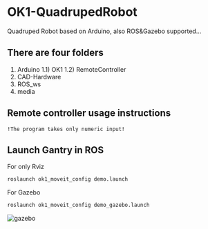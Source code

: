 # OK1-QuadrupedRobot
Quadruped Robot based on Arduino, also ROS&amp;Gazebo supported...

## There are four folders
1)    Arduino
    1.1)  OK1
    1.2)  RemoteController
3)    CAD-Hardware
4)    ROS_ws
5)    media

## Remote controller usage instructions
    !The program takes only numeric input!
    

## Launch Gantry in ROS
For only Rviz
```bash
roslaunch ok1_moveit_config demo.launch
```
For Gazebo
```bash
roslaunch ok1_moveit_config demo_gazebo.launch
```    
![gazebo](https://github.com/MiniRo-Lab/ATBS-Project/assets/53236244/8927ce45-fe2b-4496-9716-ba51c993b531)


